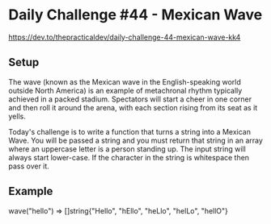 # Daily Challenge #44 - Mexican Wave

https://dev.to/thepracticaldev/daily-challenge-44-mexican-wave-kk4

## Setup

The wave (known as the Mexican wave in the English-speaking world outside North America) is an example of metachronal rhythm typically achieved in a packed stadium. Spectators will start a cheer in one corner and then roll it around the arena, with each section rising from its seat as it yells.

Today's challenge is to write a function that turns a string into a Mexican Wave. You will be passed a string and you must return that string in an array where an uppercase letter is a person standing up. The input string will always start lower-case. If the character in the string is whitespace then pass over it.

## Example

wave("hello") => []string{"Hello", "hEllo", "heLlo", "helLo", "hellO"}
